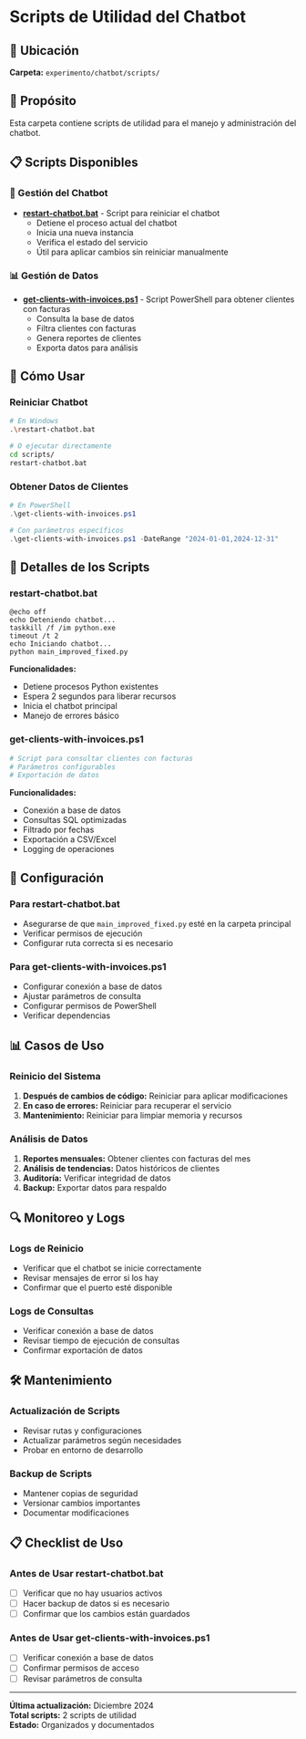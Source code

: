 # Scripts de Utilidad del Chatbot

## 📁 Ubicación
**Carpeta:** `experimento/chatbot/scripts/`

## 🎯 Propósito
Esta carpeta contiene scripts de utilidad para el manejo y administración del chatbot.

## 📋 Scripts Disponibles

### 🔄 Gestión del Chatbot
- **[restart-chatbot.bat](./restart-chatbot.bat)** - Script para reiniciar el chatbot
  - Detiene el proceso actual del chatbot
  - Inicia una nueva instancia
  - Verifica el estado del servicio
  - Útil para aplicar cambios sin reiniciar manualmente

### 📊 Gestión de Datos
- **[get-clients-with-invoices.ps1](./get-clients-with-invoices.ps1)** - Script PowerShell para obtener clientes con facturas
  - Consulta la base de datos
  - Filtra clientes con facturas
  - Genera reportes de clientes
  - Exporta datos para análisis

## 🚀 Cómo Usar

### Reiniciar Chatbot
```bash
# En Windows
.\restart-chatbot.bat

# O ejecutar directamente
cd scripts/
restart-chatbot.bat
```

### Obtener Datos de Clientes
```powershell
# En PowerShell
.\get-clients-with-invoices.ps1

# Con parámetros específicos
.\get-clients-with-invoices.ps1 -DateRange "2024-01-01,2024-12-31"
```

## 📝 Detalles de los Scripts

### restart-chatbot.bat
```batch
@echo off
echo Deteniendo chatbot...
taskkill /f /im python.exe
timeout /t 2
echo Iniciando chatbot...
python main_improved_fixed.py
```

**Funcionalidades:**
- Detiene procesos Python existentes
- Espera 2 segundos para liberar recursos
- Inicia el chatbot principal
- Manejo de errores básico

### get-clients-with-invoices.ps1
```powershell
# Script para consultar clientes con facturas
# Parámetros configurables
# Exportación de datos
```

**Funcionalidades:**
- Conexión a base de datos
- Consultas SQL optimizadas
- Filtrado por fechas
- Exportación a CSV/Excel
- Logging de operaciones

## 🔧 Configuración

### Para restart-chatbot.bat
- Asegurarse de que `main_improved_fixed.py` esté en la carpeta principal
- Verificar permisos de ejecución
- Configurar ruta correcta si es necesario

### Para get-clients-with-invoices.ps1
- Configurar conexión a base de datos
- Ajustar parámetros de consulta
- Configurar permisos de PowerShell
- Verificar dependencias

## 📊 Casos de Uso

### Reinicio del Sistema
1. **Después de cambios de código:** Reiniciar para aplicar modificaciones
2. **En caso de errores:** Reiniciar para recuperar el servicio
3. **Mantenimiento:** Reiniciar para limpiar memoria y recursos

### Análisis de Datos
1. **Reportes mensuales:** Obtener clientes con facturas del mes
2. **Análisis de tendencias:** Datos históricos de clientes
3. **Auditoría:** Verificar integridad de datos
4. **Backup:** Exportar datos para respaldo

## 🔍 Monitoreo y Logs

### Logs de Reinicio
- Verificar que el chatbot se inicie correctamente
- Revisar mensajes de error si los hay
- Confirmar que el puerto esté disponible

### Logs de Consultas
- Verificar conexión a base de datos
- Revisar tiempo de ejecución de consultas
- Confirmar exportación de datos

## 🛠️ Mantenimiento

### Actualización de Scripts
- Revisar rutas y configuraciones
- Actualizar parámetros según necesidades
- Probar en entorno de desarrollo

### Backup de Scripts
- Mantener copias de seguridad
- Versionar cambios importantes
- Documentar modificaciones

## 📋 Checklist de Uso

### Antes de Usar restart-chatbot.bat
- [ ] Verificar que no hay usuarios activos
- [ ] Hacer backup de datos si es necesario
- [ ] Confirmar que los cambios están guardados

### Antes de Usar get-clients-with-invoices.ps1
- [ ] Verificar conexión a base de datos
- [ ] Confirmar permisos de acceso
- [ ] Revisar parámetros de consulta

---

**Última actualización:** Diciembre 2024  
**Total scripts:** 2 scripts de utilidad  
**Estado:** Organizados y documentados 